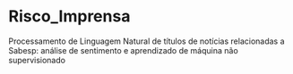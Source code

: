 # Risco_Imprensa
Processamento de Linguagem Natural de títulos de notícias relacionadas a Sabesp: análise de sentimento e aprendizado de máquina não supervisionado
